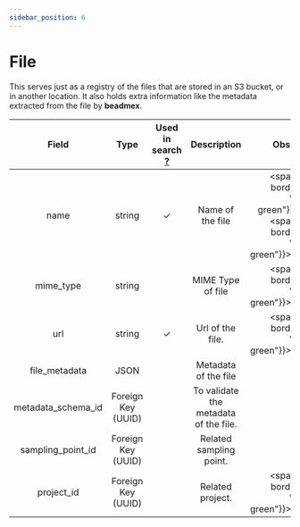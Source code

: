 ```yaml
---
sidebar_position: 6
---
```


# File

This serves just as a registry of the files that are stored in an S3 bucket, or in another location. It also holds extra information like the metadata extracted from the file by __beadmex__.

|   Field  | 	   Type	     | Used in search [?](../../balam-api/search-and-filter.md#search) | Description |  Observations | 
|:--------:|:-------------:|:------------------:|:------------------:|------------------:|
| name | string | ✓ | Name of the file | <span style={{ borderBottom: "1px solid green"}}>Unique.</span> <span style={{ borderBottom: "1px solid green"}}>Required.</span> | 
| mime_type | string | | MIME Type of file | <span style={{ borderBottom: "1px solid green"}}>Required.</span> |
| url | string | ✓ | Url of the file. | <span style={{ borderBottom: "1px solid green"}}>Required.</span> |
| file_metadata | JSON | | Metadata of the file | Optional |
| metadata_schema_id | Foreign Key (UUID) | | To validate the metadata of the file. | Optional |
| sampling_point_id | Foreign Key (UUID) | | Related sampling point. | Optional |
| project_id | Foreign Key (UUID) | | Related project. | <span style={{ borderBottom: "1px solid green"}}>Required.</span> |